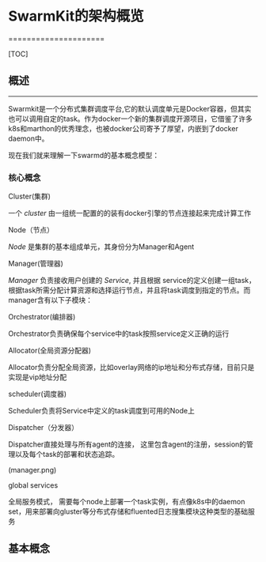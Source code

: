 # SwarmKit的架构概览
=====================

[TOC]

## 概述
-------------
Swarmkit是一个分布式集群调度平台,它的默认调度单元是Docker容器，但其实也可以调用自定的task。作为docker一个新的集群调度开源项目，它借鉴了许多k8s和marthon的优秀理念，也被docker公司寄予了厚望，内嵌到了docker daemon中。

现在我们就来理解一下swarmd的基本概念模型：

### 核心概念

Cluster(集群)

一个 _cluster_ 由一组统一配置的的装有docker引擎的节点连接起来完成计算工作

Node（节点）

_Node_ 是集群的基本组成单元，其身份分为Manager和Agent

Manager(管理器)

_Manager_ 负责接收用户创建的 _Service_, 并且根据 service的定义创建一组task，根据task所需分配计算资源和选择运行节点，并且将task调度到指定的节点。而manager含有以下子模块：

Orchestrator(编排器)

Orchestrator负责确保每个service中的task按照service定义正确的运行

Allocator(全局资源分配器)

Allocator负责分配全局资源，比如overlay网络的ip地址和分布式存储，目前只是实现是vip地址分配

scheduler(调度器)

Scheduler负责将Service中定义的task调度到可用的Node上

Dispatcher（分发器）

Dispatcher直接处理与所有agent的连接， 这里包含agent的注册，session的管理以及每个task的部署和状态追踪。

(manager.png)


global services

全局服务模式， 需要每个node上部署一个task实例，有点像k8s中的daemon set，用来部署向gluster等分布式存储和fluented日志搜集模块这种类型的基础服务


基本概念
-------------